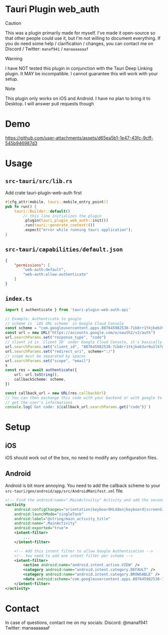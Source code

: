 # Tauri Plugin web_auth
> [!CAUTION]
> This was a plugin primarily made for myself. I've made it open-source so that other people could use it, but I'm not willing to document everything. If you do need some help / clarification / changes, you can contact me on Discord / Twitter: `manaf941` / `manaaaaaaaf`

> [!WARNING]
> I have NOT tested this plugin in conjunction with the Tauri Deep Linking plugin. It MAY be incompatible. I cannot guarantee this will work with your setup.

> [!NOTE]
> This plugin only works on iOS and Android. I have no plan to bring it to Desktop. I will answer pull requests though

# Demo
https://github.com/user-attachments/assets/d65ea5b1-1e47-43fc-9cff-545b946987d3

# Usage
## `src-tauri/src/lib.rs`
Add crate tauri-plugin-web-auth first
```rs
#[cfg_attr(mobile, tauri::mobile_entry_point)]
pub fn run() {
    tauri::Builder::default()
        // this line initializes the plugin
        .plugin(tauri_plugin_web_auth::init())
        .run(tauri::generate_context!())
        .expect("error while running tauri application");
}
```

## `src-tauri/capabilities/default.json`
```json
{
    "permissions": [
        "web-auth:default",
        "web-auth:allow-authenticate"
    ]
}

```

## `index.ts`
```ts
import { authenticate } from 'tauri-plugin-web-auth-api'

// Example: Authenticate to google
// scheme is `iOS URL scheme` in Google Cloud Console
const scheme = "com.googleusercontent.apps.807645982538-7ib8rr1tkjkeb3vr0u1lk7gs6ip3b0jl"
const url = new URL("https://accounts.google.com/o/oauth2/v2/auth")
url.searchParams.set("response_type", "code")
// client id is `Client ID` under Google Cloud Console, it's basically the reverse scheme
url.searchParams.set("client_id", "807645982538-7ib8rr1tkjkeb3vr0u1lk7gs6ip3b0jl.apps.googleusercontent.com")
url.searchParams.set("redirect_uri", scheme+":/")
// scope must be separated by spaces
url.searchParams.set("scope", "email")
s
const res = await authenticate({
    url: url.toString(),
    callbackScheme: scheme,
})

const callback_url = new URL(res.callbackUrl)
// You can then exchange this code with your backend or with google to
// get the user's informations
console.log(`Got code: ${callback_url.searchParams.get("code")}`)   
```

# Setup
## iOS
iOS should work out of the box, no need to modify any configuration files.

## Android
Android is bit more annoying. You need to add the callback scheme to your `src-tauri/gen/android/app/src/AndroidManifest.xml` file.
```xml
<!-- Find the android:name=".MainActivitiy" Activity and add the second intent filter-->
<activity
    android:configChanges="orientation|keyboardHidden|keyboard|screenSize|locale|smallestScreenSize|screenLayout|uiMode"
    android:launchMode="singleTask"
    android:label="@string/main_activity_title"
    android:name=".MainActivity"
    android:exported="true">
    <intent-filter>
        ...
    </intent-filter>

    <!-- Add this intent filter to allow Google Authentication -->
    <!-- You need to add one intent filter per scheme -->
    <intent-filter>
        <action android:name="android.intent.action.VIEW" />
        <category android:name="android.intent.category.DEFAULT" />
        <category android:name="android.intent.category.BROWSABLE" />
        <data android:scheme="com.googleusercontent.apps.807645982538-7ib8rr1tkjkeb3vr0u1lk7gs6ip3b0jl" />
    </intent-filter>
</activity>
```

# Contact
In case of questions, contact me on my socials:
Discord: @manaf941
Twitter: manaaaaaaaf
